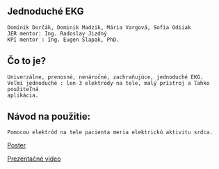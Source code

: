 ## Jednoduché EKG

```
Dominik Dorčák, Dominik Madzik, Mária Vargová, Sofia Odiiak
JER mentor: Ing. Radoslav Jizdnу́
KPI mentor : Ing. Eugen Šlapak, PhD.
```
## Čo to je?
```
Univerzálne, prenosné, nenáročné, zachraňujúce, jednoduché EKG. 
Veľmi jednoduché : len 3 elektródy na tele, malý prístroj a ľahko použiteľná
aplikácia.
```


## Návod na použitie:
```
Pomocou elektród na tele pacienta meria elektrickú aktivitu srdca.
```
[Poster](../main/poster.pdf)

[Prezentačné video](https://youtu.be/bAAg9VQYv84  "Prezentačné video")






